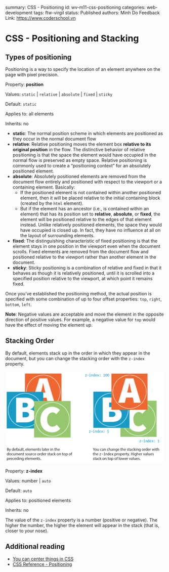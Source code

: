 summary: CSS - Positioning
id: wv-m11-css-positioning
categories: web-development
tags: ftw-virgil
status: Published
authors: Minh Do
Feedback Link: https://www.coderschool.vn

# CSS - Positioning and Stacking

## Types of positioning

Positioning is a way to specify the location of an element anywhere on the page with pixel precision.

Property: **position**

Values: `static` | `relative` | `absolute` | `fixed` | `sticky`

Default: `static`

Applies to: all elements

Inherits: no

- **static**: The normal position scheme in which elements are positioned as they occur in the normal document flow
- **relative**: Relative positioning moves the element box **relative to its original position** in the flow. The distinctive behavior of relative positioning is that the space the element would have occupied in the normal flow is preserved as empty space. Relative positioning is commonly used to create a “positioning context” for an absolutely positioned element.
- **absolute**: Absolutely positioned elements are removed from the document flow entirely and positioned with respect to the viewport or a containing element. Basically:
  - If the positioned element is not contained within another positioned element, then it will be placed relative to the initial containing block (created by the `html` element).
  - But if the element has an ancestor (i.e., is contained within an element) that has its position set to **relative**, **absolute**, or **fixed**, the element will be positioned relative to the edges of that element instead.
    Unlike relatively positioned elements, the space they would have occupied is closed up. In fact, they have no influence at all on the layout of surrounding elements.
- **fixed**: The distinguishing characteristic of fixed positioning is that the element stays in one position in the viewport even when the document scrolls. Fixed elements are removed from the document flow and positioned relative to the viewport rather than another element in the document.
- **sticky**: Sticky positioning is a combination of relative and fixed in that it behaves as though it is relatively positioned, until it is scrolled into a specified position relative to the viewport, at which point it remains fixed.

Once you’ve established the positioning method, the actual position is specified with some combination of up to four offset properties: `top`, `right`, `bottom`, `left`.

**Note**: Negative values are acceptable and move the element in the opposite direction of positive values.
For example, a negative value for `top` would have the effect of moving the element up.

## Stacking Order

By default, elements stack up in the order in which they appear in the document, but you can change the stacking order with the `z-index` property.

![](assets/z_index_css.png)

Property: **z-index**

Values: number | `auto`

Default: `auto`

Applies to: positioned elements

Inherits: no

The value of the `z-index` property is a number (positive or negative). The higher the number, the higher the element will appear in the stack (that is, closer to your nose).

## Additional reading

- [You can center things in CSS](https://css-tricks.com/centering-css-complete-guide/)
- [CSS Reference - Positioning](https://cssreference.io/positioning/)
